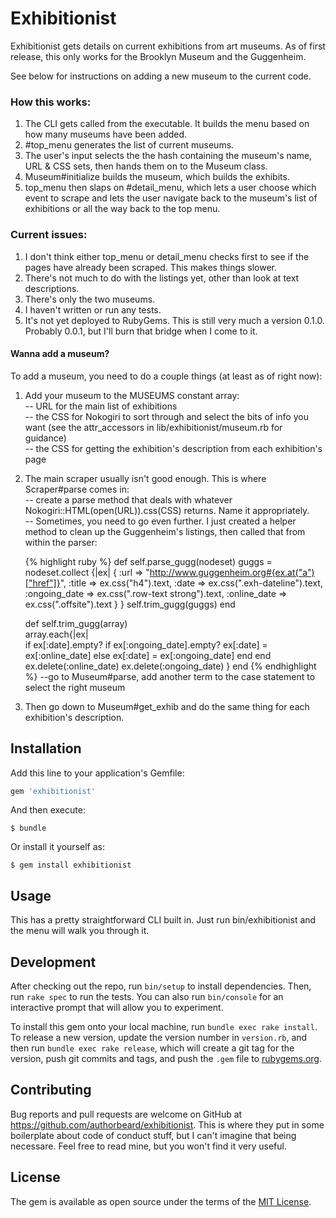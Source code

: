 # Exhibitionist

Exhibitionist gets details on current exhibitions from art museums. As of first release, this only works for the Brooklyn Museum and the Guggenheim. 

See below for instructions on adding a new museum to the current code. 


### How this works: 

1) The CLI gets called from the executable. It builds the menu based on how many museums have been added.
2) #top_menu generates the list of current museums.  
3) The user's input selects the the hash containing the museum's name, URL & CSS sets, then hands them on to the Museum class.  
4) Museum#initialize builds the museum, which builds the exhibits.  
5) top_menu then slaps on #detail_menu, which lets a user choose which event to scrape and lets the user navigate back to the museum's list of exhibitions or all the way back to the top menu. 


### Current issues: 

1) I don't think either top_menu or detail_menu checks first to see if the pages have already been scraped. This makes things slower.  
2) There's not much to do with the listings yet, other than look at text descriptions.  
3) There's only the two museums. 
4) I haven't written or run any tests. 
5) It's not yet deployed to RubyGems. This is still very much a version 0.1.0. Probably 0.0.1, but I'll burn that bridge when I come to it. 

#### Wanna add a museum?

To add a museum, you need to do a couple things (at least as of right now): 

  1) Add your museum to the MUSEUMS constant array:  
      -- URL for the main list of exhibitions  
      -- the CSS for Nokogiri to sort through and select the bits of info you want (see the attr_accessors in lib/exhibitionist/museum.rb for guidance)  
      -- the CSS for getting the exhibition's description from each exhibition's page  

  2) The main scraper usually isn't good enough. This is where Scraper#parse comes in:  
      -- create a parse method that deals with whatever Nokogiri::HTML(open(URL)).css(CSS) returns. Name it appropriately.  
      -- Sometimes, you need to go even further. I just created a helper method to clean up the Guggenheim's listings, then called that from within the parser:  

      {% highlight ruby %}
        def self.parse_gugg(nodeset)
          guggs = nodeset.collect {|ex| 
            {
              :url => "http://www.guggenheim.org#{ex.at("a")["href"]}", 
              :title => ex.css("h4").text,
              :date => ex.css(".exh-dateline").text, 
              :ongoing_date => ex.css(".row-text strong").text,
              :online_date => ex.css(".offsite").text
            }
            }
          self.trim_gugg(guggs)
        end

        def self.trim_gugg(array)   
          array.each{|ex|   
          if ex[:date].empty? 
            if ex[:ongoing_date].empty?
              ex[:date] = ex[:online_date]
            else
              ex[:date] = ex[:ongoing_date]
            end
          end
          ex.delete(:online_date)
          ex.delete(:ongoing_date)
          }
        end
      {% endhighlight %}
      --go to Museum#parse, add another term to the case statement to select the right museum  

  3) Then go down to Museum#get_exhib and do the same thing for each exhibition's description.



## Installation

Add this line to your application's Gemfile:

```ruby
gem 'exhibitionist'
```

And then execute:

    $ bundle

Or install it yourself as:

    $ gem install exhibitionist

## Usage

This has a pretty straightforward CLI built in. Just run bin/exhibitionist and the menu will walk you through it. 

## Development

After checking out the repo, run `bin/setup` to install dependencies. Then, run `rake spec` to run the tests. You can also run `bin/console` for an interactive prompt that will allow you to experiment.

To install this gem onto your local machine, run `bundle exec rake install`. To release a new version, update the version number in `version.rb`, and then run `bundle exec rake release`, which will create a git tag for the version, push git commits and tags, and push the `.gem` file to [rubygems.org](https://rubygems.org).

## Contributing

Bug reports and pull requests are welcome on GitHub at https://github.com/authorbeard/exhibitionist. This is where they put in some boilerplate about code of conduct stuff, but I can't imagine that being necessare. Feel free to read mine, but you won't find it very useful. 


## License

The gem is available as open source under the terms of the [MIT License](http://opensource.org/licenses/MIT).

